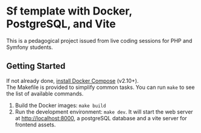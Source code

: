 # Sf template with Docker, PostgreSQL, and Vite

This is a pedagogical project issued from live coding sessions for PHP and Symfony students.  

## Getting Started

If not already done, [install Docker Compose](https://docs.docker.com/compose/install/) (v2.10+).  
The Makefile is provided to simplify common tasks. You can run `make` to see the list of available commands.

1. Build the Docker images: `make build`
2. Run the development environment: `make dev`. It will start the web server at [http://localhost:8000](http://localhost:8000), a postgreSQL database and a vite server for frontend assets.
